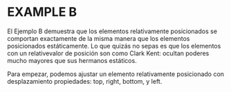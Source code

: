 # EXAMPLE B

El Ejemplo B demuestra que los elementos relativamente posicionados se comportan exactamente de la misma manera que los elementos posicionados estáticamente. Lo que quizás no sepas es que los elementos con un relativevalor de posición son como Clark Kent: ocultan poderes mucho mayores que sus hermanos estáticos.

Para empezar, podemos ajustar un elemento relativamente posicionado con desplazamiento propiedades: top, right, bottom, y left.